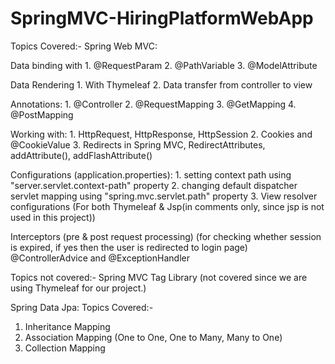 # SpringMVC-HiringPlatformWebApp


Topics Covered:-
Spring Web MVC:

Data binding with
    1. @RequestParam
    2. @PathVariable
    3. @ModelAttribute

Data Rendering
    1. With Thymeleaf
    2. Data transfer from controller to view

Annotations:
    1. @Controller
    2. @RequestMapping
    3. @GetMapping
    4. @PostMapping

 Working with:
    1. HttpRequest, HttpResponse, HttpSession
    2. Cookies and @CookieValue
    3. Redirects in Spring MVC, RedirectAttributes, addAttribute(), addFlashAttribute()

Configurations (application.properties):
    1. setting context path using "server.servlet.context-path" property
    2. changing default dispatcher servlet mapping using "spring.mvc.servlet.path" property
    3. View resolver configurations (For both Thymeleaf & Jsp(in comments only, since jsp is not used in this project))

Interceptors (pre & post request processing) (for checking whether session is expired, if yes then the user is redirected to login page)
@ControllerAdvice and @ExceptionHandler


Topics not covered:-
Spring MVC Tag Library (not covered since we are using Thymeleaf for our project.)




Spring Data Jpa:
Topics Covered:-
1. Inheritance Mapping
2. Association Mapping (One to One, One to Many, Many to One)
3. Collection Mapping

